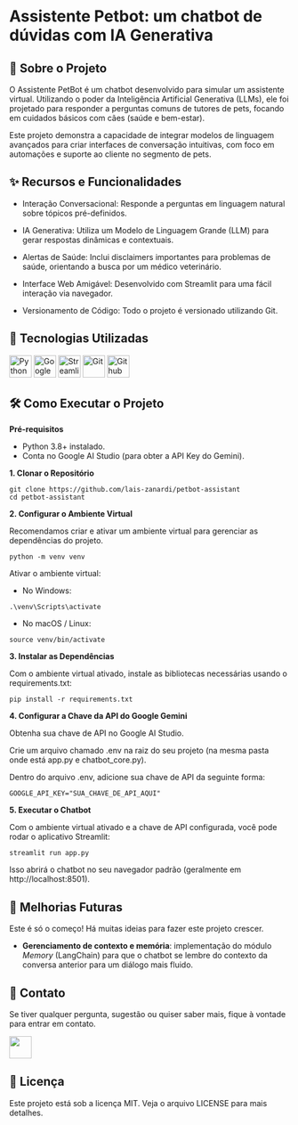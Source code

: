 # Assistente Petbot: um chatbot de dúvidas com IA Generativa
## 📖 Sobre o Projeto
O Assistente PetBot é um chatbot desenvolvido para simular um assistente virtual. Utilizando o poder da Inteligência Artificial Generativa (LLMs), ele foi projetado para responder a perguntas comuns de tutores de pets, focando em cuidados básicos com cães (saúde e bem-estar).

Este projeto demonstra a capacidade de integrar modelos de linguagem avançados para criar interfaces de conversação intuitivas, com foco em automações e suporte ao cliente no segmento de pets.

## ✨ Recursos e Funcionalidades
- Interação Conversacional: Responde a perguntas em linguagem natural sobre tópicos pré-definidos.

- IA Generativa: Utiliza um Modelo de Linguagem Grande (LLM) para gerar respostas dinâmicas e contextuais.

- Alertas de Saúde: Inclui disclaimers importantes para problemas de saúde, orientando a busca por um médico veterinário.

- Interface Web Amigável: Desenvolvido com Streamlit para uma fácil interação via navegador.

- Versionamento de Código: Todo o projeto é versionado utilizando Git.

## 🚀 Tecnologias Utilizadas
<div>
  <img src="https://cdn.jsdelivr.net/gh/devicons/devicon@latest/icons/python/python-original.svg" alt="Python" width='40' height='40'/>
  <img src="https://upload.wikimedia.org/wikipedia/commons/8/8a/Google_Gemini_logo.svg" alt="Google Gemini" width='40' height='40'/>
  <img src="https://cdn.jsdelivr.net/gh/devicons/devicon@latest/icons/streamlit/streamlit-original.svg" alt="Streamlit" width='40' height='40'/>
  <img src="https://cdn.jsdelivr.net/gh/devicons/devicon@latest/icons/git/git-original.svg" alt="Git" width='40' height='40'/>
  <img src="https://cdn.jsdelivr.net/gh/devicons/devicon@latest/icons/github/github-original.svg" alt="Github" width='40' height='40'/>
</div>


## 🛠️ Como Executar o Projeto

**Pré-requisitos**
- Python 3.8+ instalado.
- Conta no Google AI Studio (para obter a API Key do Gemini).

**1. Clonar o Repositório**
```
git clone https://github.com/lais-zanardi/petbot-assistant
cd petbot-assistant
```

**2. Configurar o Ambiente Virtual**

Recomendamos criar e ativar um ambiente virtual para gerenciar as dependências do projeto.

```
python -m venv venv
```

Ativar o ambiente virtual:

- No Windows:
 ```
 .\venv\Scripts\activate
 ```

- No macOS / Linux:
 ```
 source venv/bin/activate
 ```

**3. Instalar as Dependências**

Com o ambiente virtual ativado, instale as bibliotecas necessárias usando o requirements.txt:
```
pip install -r requirements.txt
```

**4. Configurar a Chave da API do Google Gemini**

Obtenha sua chave de API no Google AI Studio.

Crie um arquivo chamado .env na raiz do seu projeto (na mesma pasta onde está app.py e chatbot_core.py).

Dentro do arquivo .env, adicione sua chave de API da seguinte forma:

```
GOOGLE_API_KEY="SUA_CHAVE_DE_API_AQUI"
```

**5. Executar o Chatbot**

Com o ambiente virtual ativado e a chave de API configurada, você pode rodar o aplicativo Streamlit:

```
streamlit run app.py
```
Isso abrirá o chatbot no seu navegador padrão (geralmente em http://localhost:8501).

## 🚀 Melhorias Futuras
Este é só o começo! Há muitas ideias para fazer este projeto crescer.

- **Gerenciamento de contexto e memória**: implementação do módulo *Memory* (LangChain) para que o chatbot se lembre do contexto da conversa anterior para um diálogo mais fluido.




## 📧 Contato
Se tiver qualquer pergunta, sugestão ou quiser saber mais, fique à vontade para entrar em contato.

[<img src="https://cdn.jsdelivr.net/gh/devicons/devicon@latest/icons/linkedin/linkedin-original.svg" height='40'/>](https://www.linkedin.com/in/lais-zanardi-inocencio/)

## 📄 Licença
Este projeto está sob a licença MIT. Veja o arquivo LICENSE para mais detalhes.
